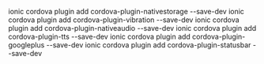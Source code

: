 ionic cordova plugin add cordova-plugin-nativestorage --save-dev
ionic cordova plugin add cordova-plugin-vibration --save-dev
ionic cordova plugin add cordova-plugin-nativeaudio --save-dev
ionic cordova plugin add cordova-plugin-tts --save-dev
ionic cordova plugin add cordova-plugin-googleplus --save-dev
ionic cordova plugin add cordova-plugin-statusbar --save-dev